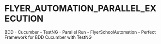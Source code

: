 # FLYER_AUTOMATION_PARALLEL_EXECUTION
BDD - Cucumber - TestNG - Parallel Run - FlyerSchoolAutomation - Perfect Framework for BDD Cucumber with TestNG
